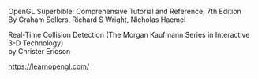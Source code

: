 OpenGL Superbible: Comprehensive Tutorial and Reference, 7th Edition  
By Graham Sellers, Richard S Wright, Nicholas Haemel 
  
Real-Time Collision Detection (The Morgan Kaufmann Series in Interactive 3-D Technology)  
by Christer Ericson  
  
https://learnopengl.com/